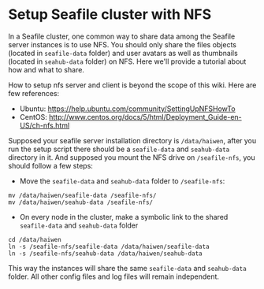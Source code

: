 # Setup Seafile cluster with NFS

In a Seafile cluster, one common way to share data among the Seafile server instances is to use NFS. You should only share the files objects (located in `seafile-data` folder) and user avatars as well as thumbnails (located in `seahub-data` folder) on NFS. Here we'll provide a tutorial about how and what to share.

How to setup nfs server and client is beyond the scope of this wiki. Here are few references:

* Ubuntu: https://help.ubuntu.com/community/SettingUpNFSHowTo
* CentOS: http://www.centos.org/docs/5/html/Deployment_Guide-en-US/ch-nfs.html

Supposed your seafile server installation directory is `/data/haiwen`, after you run the setup script there should be a `seafile-data` and `seahub-data` directory in it. And supposed you mount the NFS drive on `/seafile-nfs`, you should follow a few steps:

* Move the `seafile-data` and `seahub-data` folder to `/seafile-nfs`:

```
mv /data/haiwen/seafile-data /seafile-nfs/
mv /data/haiwen/seahub-data /seafile-nfs/
```


* On every node in the cluster, make a symbolic link to the shared `seafile-data` and `seahub-data` folder 

```
cd /data/haiwen
ln -s /seafile-nfs/seafile-data /data/haiwen/seafile-data
ln -s /seafile-nfs/seahub-data /data/haiwen/seahub-data
```


This way the instances will share the same `seafile-data` and `seahub-data` folder. All other config files and log files will remain independent.
